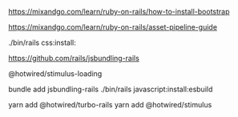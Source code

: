 https://mixandgo.com/learn/ruby-on-rails/how-to-install-bootstrap


https://mixandgo.com/learn/ruby-on-rails/asset-pipeline-guide


./bin/rails css:install:


https://github.com/rails/jsbundling-rails

@hotwired/stimulus-loading



bundle add jsbundling-rails
./bin/rails javascript:install:esbuild


yarn add @hotwired/turbo-rails
yarn add @hotwired/stimulus